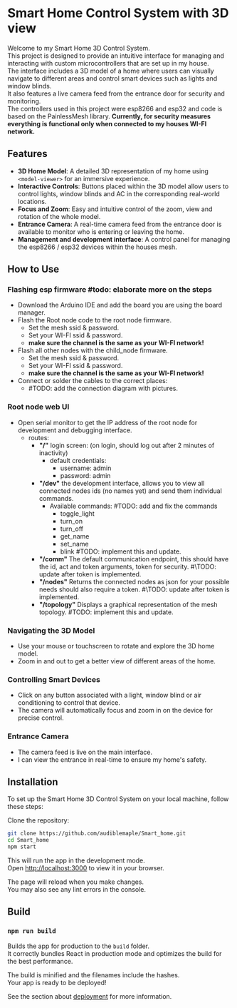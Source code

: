 # Smart Home Control System with 3D view

Welcome to my Smart Home 3D Control System.\
This project is designed to provide an intuitive interface for managing and interacting with custom microcontrollers that are set up in my house.\
The interface includes a 3D model of a home where users can visually navigate to different areas and control smart devices such as lights and window blinds.\
It also features a live camera feed from the entrance door for security and monitoring.\
The controllers used in this project were esp8266 and esp32 and code is based on the PainlessMesh library.
**Currently, for security measures everything is functional only when connected to my houses WI-FI network.**

## Features
- **3D Home Model**: A detailed 3D representation of my home using `<model-viewer>` for an immersive experience.
- **Interactive Controls**: Buttons placed within the 3D model allow users to control lights, window blinds and AC in the corresponding real-world locations.
- **Focus and Zoom**: Easy and intuitive control of the zoom, view and rotation of the whole model.
- **Entrance Camera**: A real-time camera feed from the entrance door is available to monitor who is entering or leaving the home.
- **Management and development interface**: A control panel for managing the esp8266 / esp32 devices within the houses mesh.

## How to Use

### Flashing esp firmware \#todo: elaborate more on the steps
- Download the Arduino IDE and add the board you are using the board manager.
- Flash the Root node code to the root node firmware.
  - Set the mesh ssid & password.
  - Set your WI-FI ssid & password.
  - **make sure the channel is the same as your WI-FI network!**
- Flash all other nodes with the child_node firmware.
    - Set the mesh ssid & password.
    - Set your WI-FI ssid & password.
    - **make sure the channel is the same as your WI-FI network!**
- Connect or solder the cables to the correct places:
    - \#TODO: add the connection diagram with pictures.

### Root node web UI
- Open serial monitor to get the IP address of the root node for development and debugging interface.
    - routes:
        - **"/"** login screen: (on login, should log out after 2 minutes of inactivity)
            - default credentials:
                - username: admin
                - password: admin
        - **"/dev"** the development interface, allows you to view all connected nodes ids (no names yet) and send them individual commands.
            - Available commands: \#TODO: add and fix the commands
                - toggle_light
                - turn_on
                - turn_off
                - get_name
                - set_name
                - blink \#TODO: implement this and update.
        - **"/comm"** The default communication endpoint, this should have the id, act and token arguments, token for security. #\TODO: update after token is implemented.
        - **"/nodes"** Returns the connected nodes as json for your possible needs should also require a token. #\TODO: update after token is implemented.
        - **"/topology"** Displays a graphical representation of the mesh topology. \#TODO: implement this and update.

### Navigating the 3D Model
- Use your mouse or touchscreen to rotate and explore the 3D home model.
- Zoom in and out to get a better view of different areas of the home.

### Controlling Smart Devices
- Click on any button associated with a light, window blind or air conditioning to control that device.
- The camera will automatically focus and zoom in on the device for precise control.

### Entrance Camera
- The camera feed is live on the main interface.
- I can view the entrance in real-time to ensure my home's safety.

## Installation

To set up the Smart Home 3D Control System on your local machine, follow these steps:

Clone the repository:
```bash
git clone https://github.com/audiblemaple/Smart_home.git
cd Smart_home
npm start
```
This will run the app in the development mode.\
Open [http://localhost:3000](http://localhost:3000) to view it in your browser.

The page will reload when you make changes.\
You may also see any lint errors in the console.


## Build
### `npm run build`

Builds the app for production to the `build` folder.\
It correctly bundles React in production mode and optimizes the build for the best performance.

The build is minified and the filenames include the hashes.\
Your app is ready to be deployed!

See the section about [deployment](https://facebook.github.io/create-react-app/docs/deployment) for more information.
